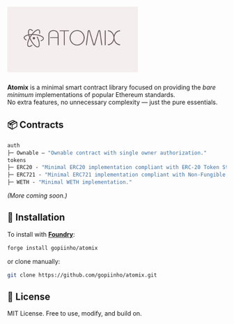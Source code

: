 # <img src="logo.png" alt="atomix" height="150"/>

**Atomix** is a minimal smart contract library focused on providing the _bare minimum_ implementations of popular Ethereum standards.  
No extra features, no unnecessary complexity — just the pure essentials.

## 📦 Contracts

```ml
auth
├─ Ownable — "Ownable contract with single owner authorization."
tokens
├─ ERC20 - "Minimal ERC20 implementation compliant with ERC-20 Token Standard."
├─ ERC721 - "Minimal ERC721 implementation compliant with Non-Fungible Token Standard."
├─ WETH - "Minimal WETH implementation."
```

_(More coming soon.)_

## 🚀 Installation

To install with [**Foundry**](https://github.com/foundry-rs/foundry):

```bash
forge install gopiinho/atomix
```

or clone manually:

```bash
git clone https://github.com/gopiinho/atomix.git
```

## 📜 License

MIT License.
Free to use, modify, and build on.
